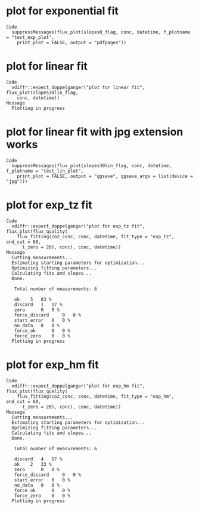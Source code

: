 # plot for exponential fit

    Code
      suppressMessages(flux_plot(slopes0_flag, conc, datetime, f_plotname = "test_exp_plot",
        print_plot = FALSE, output = "pdfpages"))

# plot for linear fit

    Code
      vdiffr::expect_doppelganger("plot for linear fit", flux_plot(slopes30lin_flag,
        conc, datetime))
    Message
      Plotting in progress

# plot for linear fit with jpg extension works

    Code
      suppressMessages(flux_plot(slopes30lin_flag, conc, datetime, f_plotname = "test_lin_plot",
        print_plot = FALSE, output = "ggsave", ggsave_args = list(device = "jpg")))

# plot for exp_tz fit

    Code
      vdiffr::expect_doppelganger("plot for exp_tz fit", flux_plot(flux_quality(
        flux_fitting(co2_conc, conc, datetime, fit_type = "exp_tz", end_cut = 60,
          t_zero = 20), conc), conc, datetime))
    Message
      Cutting measurements...
      Estimating starting parameters for optimization...
      Optimizing fitting parameters...
      Calculating fits and slopes...
      Done.
      
       Total number of measurements: 6
      
       ok 	 5 	 83 %
       discard 	 1 	 17 %
       zero 	 0 	 0 %
       force_discard 	 0 	 0 %
       start_error 	 0 	 0 %
       no_data 	 0 	 0 %
       force_ok 	 0 	 0 %
       force_zero 	 0 	 0 %
      Plotting in progress

# plot for exp_hm fit

    Code
      vdiffr::expect_doppelganger("plot for exp_hm fit", flux_plot(flux_quality(
        flux_fitting(co2_conc, conc, datetime, fit_type = "exp_hm", end_cut = 60,
          t_zero = 20), conc), conc, datetime))
    Message
      Cutting measurements...
      Estimating starting parameters for optimization...
      Optimizing fitting parameters...
      Calculating fits and slopes...
      Done.
      
       Total number of measurements: 6
      
       discard 	 4 	 67 %
       ok 	 2 	 33 %
       zero 	 0 	 0 %
       force_discard 	 0 	 0 %
       start_error 	 0 	 0 %
       no_data 	 0 	 0 %
       force_ok 	 0 	 0 %
       force_zero 	 0 	 0 %
      Plotting in progress

